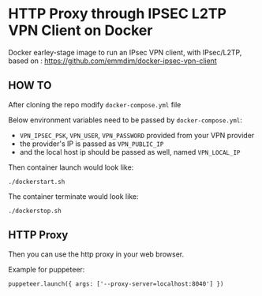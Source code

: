 # HTTP Proxy through IPSEC L2TP VPN Client on Docker
Docker earley-stage image to run an IPsec VPN client, with IPsec/L2TP, based on : https://github.com/emmdim/docker-ipsec-vpn-client

## HOW TO
After cloning the repo modify `docker-compose.yml` file

Below environment variables need to be passed by `docker-compose.yml`:

* `VPN_IPSEC_PSK`, `VPN_USER`, `VPN_PASSWORD` provided from your VPN provider
* the provider's IP is passed as `VPN_PUBLIC_IP` 
* and the local host ip should be passed as well, named `VPN_LOCAL_IP`

Then container launch would look like:

``./dockerstart.sh``

The container terminate would look like:

``./dockerstop.sh``

## HTTP Proxy
Then you can use the http proxy in your web browser.

Example for puppeteer:

``puppeteer.launch({ args: ['--proxy-server=localhost:8040'] })``
